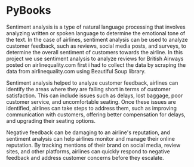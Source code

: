 # PyBooks

Sentiment analysis is a type of natural language processing that involves analyzing written or spoken language to determine the emotional tone of the text.
In the case of airlines, sentiment analysis can be used to analyze customer feedback, such as reviews, social media posts, and surveys, to determine the overall sentiment of customers towards the airline.
In this project we use sentiment analysis to analyze reviews for British Airways posted on airlinequality.com
first i had to collect the data by scraping the data from airlinequality.com using Beautiful Soup library.

Sentiment analysis helped to analyze customer feedback, airlines can identify the areas where they are falling short in terms of customer satisfaction. 
This can include issues such as delays, lost baggage, poor customer service, and uncomfortable seating. 
Once these issues are identified, airlines can take steps to address them, such as improving communication with customers, offering better compensation for delays, and upgrading their seating options.

Negative feedback can be damaging to an airline's reputation, and sentiment analysis can help airlines monitor and manage their online reputation. 
By tracking mentions of their brand on social media, review sites, and other platforms, airlines can quickly respond to negative feedback and address customer concerns before they escalate.

